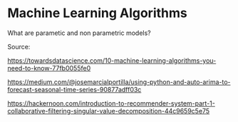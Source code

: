 # Machine Learning Algorithms

What are parametic and non parametric models? 

Source:
    
https://towardsdatascience.com/10-machine-learning-algorithms-you-need-to-know-77fb0055fe0

https://medium.com/@josemarcialportilla/using-python-and-auto-arima-to-forecast-seasonal-time-series-90877adff03c

https://hackernoon.com/introduction-to-recommender-system-part-1-collaborative-filtering-singular-value-decomposition-44c9659c5e75
